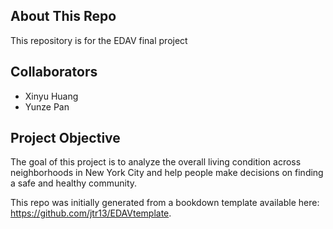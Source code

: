## About This Repo
This repository is for the EDAV final project

## Collaborators
- Xinyu Huang
- Yunze Pan

## Project Objective
The goal of this project is to analyze the overall living condition across neighborhoods in New York City and help people make decisions on finding a safe and healthy community.

This repo was initially generated from a bookdown template available here: https://github.com/jtr13/EDAVtemplate.
